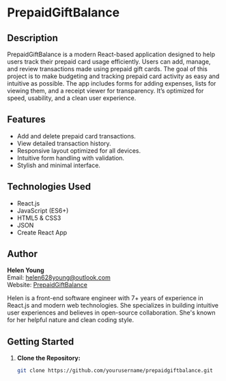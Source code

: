# PrepaidGiftBalance

## Description
PrepaidGiftBalance is a modern React-based application designed to help users track their prepaid card usage efficiently. Users can add, manage, and review transactions made using prepaid gift cards. The goal of this project is to make budgeting and tracking prepaid card activity as easy and intuitive as possible. The app includes forms for adding expenses, lists for viewing them, and a receipt viewer for transparency. It’s optimized for speed, usability, and a clean user experience.

## Features
- Add and delete prepaid card transactions.
- View detailed transaction history.
- Responsive layout optimized for all devices.
- Intuitive form handling with validation.
- Stylish and minimal interface.

## Technologies Used
- React.js
- JavaScript (ES6+)
- HTML5 & CSS3
- JSON
- Create React App

## Author
**Helen Young**  
Email: [helen628young@outlook.com](mailto:helen628young@outlook.com)  
Website: [PrepaidGiftBalance](https://prepaidgiftbalance)  

Helen is a front-end software engineer with 7+ years of experience in React.js and modern web technologies. She specializes in building intuitive user experiences and believes in open-source collaboration. She's known for her helpful nature and clean coding style.

## Getting Started

1. **Clone the Repository:**
   ```bash
   git clone https://github.com/yourusername/prepaidgiftbalance.git
